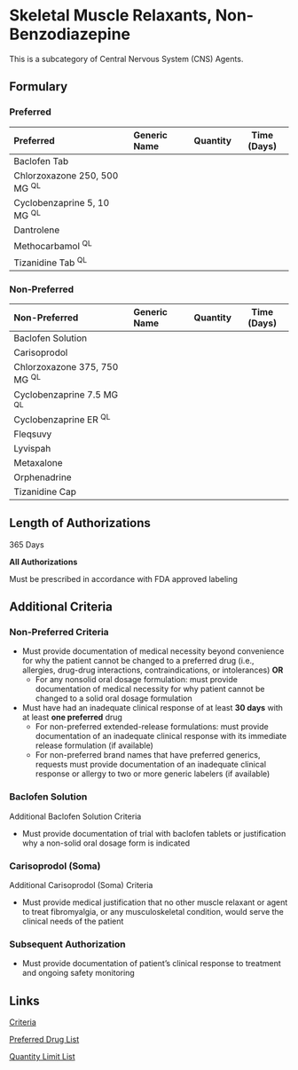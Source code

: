# Skeletal Muscle Relaxants, Non-Benzodiazepine

This is a subcategory of Central Nervous System (CNS) Agents.

## Formulary

### Preferred

| Preferred                               | Generic Name | Quantity | Time (Days) |
| :-------------------------------------- | :----------- | :------: | :---------: |
| Baclofen Tab                            |              |          |             |
| Chlorzoxazone 250, 500 MG <sup>QL</sup> |              |          |             |
| Cyclobenzaprine 5, 10 MG <sup>QL</sup>  |              |          |             |
| Dantrolene                              |              |          |             |
| Methocarbamol <sup>QL</sup>             |              |          |             |
| Tizanidine Tab <sup>QL</sup>            |              |          |             |

### Non-Preferred

| Non-Preferred                           | Generic Name | Quantity | Time (Days) |
| :-------------------------------------- | :----------- | :------: | :---------: |
| Baclofen Solution                       |              |          |             |
| Carisoprodol                            |              |          |             |
| Chlorzoxazone 375, 750 MG <sup>QL</sup> |              |          |             |
| Cyclobenzaprine 7.5 MG <sup>QL</sup>    |              |          |             |
| Cyclobenzaprine ER <sup>QL</sup>        |              |          |             |
| Fleqsuvy                                |              |          |             |
| Lyvispah                                |              |          |             |
| Metaxalone                              |              |          |             |
| Orphenadrine                            |              |          |             |
| Tizanidine Cap                          |              |          |             |

## Length of Authorizations

365 Days

**All Authorizations**

Must be prescribed in accordance with FDA approved labeling

## Additional Criteria

### Non-Preferred Criteria

-   Must provide documentation of medical necessity beyond convenience for why the patient cannot be changed to a preferred drug (i.e., allergies, drug-drug interactions, contraindications, or intolerances) **OR**
    -   For any nonsolid oral dosage formulation: must provide documentation of medical necessity for why patient cannot be changed to a solid oral dosage formulation
-   Must have had an inadequate clinical response of at least **30 days** with at least **one preferred** drug
    -   For non-preferred extended-release formulations: must provide documentation of an inadequate clinical response with its immediate release formulation (if available)
    -   For non-preferred brand names that have preferred generics, requests must provide documentation of an inadequate clinical response or allergy to two or more generic labelers (if available)

### Baclofen Solution

Additional Baclofen Solution Criteria

-   Must provide documentation of trial with baclofen tablets or justification why a non-solid oral dosage form is indicated

### Carisoprodol (Soma)

Additional Carisoprodol (Soma) Criteria

-   Must provide medical justification that no other muscle relaxant or agent to treat fibromyalgia, or any musculoskeletal condition, would serve the clinical needs of the patient

### Subsequent Authorization

-   Must provide documentation of patient’s clinical response to treatment and ongoing safety monitoring

## Links

[Criteria](https://pharmacy.medicaid.ohio.gov/sites/default/files/20230101_UPDL%20_Criteria_APPROVED.pdf#page=47)

[Preferred Drug List](https://pharmacy.medicaid.ohio.gov/sites/default/files/20230101_UPDL_APPROVED_12.13.22.pdf#page=18)

[Quantity Limit List](https://pharmacy.medicaid.ohio.gov/sites/default/files/20230101_Ohio_Medicaid_Quantity_Document_APPROVED.pdf)
